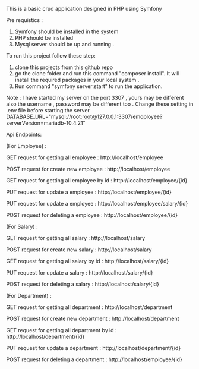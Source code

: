 This is a basic crud application designed in PHP using Symfony

Pre requistics :
1. Symfony should be installed in the system 
2. PHP should be installed 
3. Mysql server should be up and running .




To run this project follow these step:
1. clone this projects from this github repo
2. go the clone folder and run this command "composer install".
    It will install the required packages in your local system .
3. Run command "symfony server:start" to run the application.



Note : I have started my server on the port 3307 , yours may be different also the username , password may be different too . 
Change these setting in .env file before starting the server 
DATABASE_URL="mysql://root:root@127.0.0.1:3307/emoployee?serverVersion=mariadb-10.4.21"

Api Endpoints: 

(For Employee) :

GET request for getting all employee :
http://localhost/employee

POST request for create new employee :
http://localhost/employee

GET request for getting all employee by id  :
http://localhost/employee/{id}

PUT request for update a employee :
http://localhost/employee/{id}

PUT request for update a employee :
http://localhost/employee/salary/{id}

POST request for deleting a employee :
http://localhost/employee/{id}


(For Salary) :

GET request for getting all salary :
http://localhost/salary

POST request for create new salary :
http://localhost/salary

GET request for getting all salary by id  :
http://localhost/salary/{id}

PUT request for update a salary :
http://localhost/salary/{id}


POST request for deleting a salary :
http://localhost/salary/{id}

(For Department) :

GET request for getting all department :
http://localhost/department

POST request for create new department :
http://localhost/department

GET request for getting all department by id  :
http://localhost/department/{id}

PUT request for update a department :
http://localhost/department/{id}


POST request for deleting a department :
http://localhost/employee/{id}




